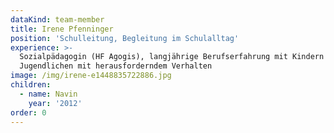 ```yaml
---
dataKind: team-member
title: Irene Pfenninger
position: 'Schulleitung, Begleitung im Schulalltag'
experience: >-
  Sozialpädagogin (HF Agogis), langjährige Berufserfahrung mit Kindern und
  Jugendlichen mit herausforderndem Verhalten
image: /img/irene-e1448835722886.jpg
children:
  - name: Navin
    year: '2012'
order: 0
---
```


